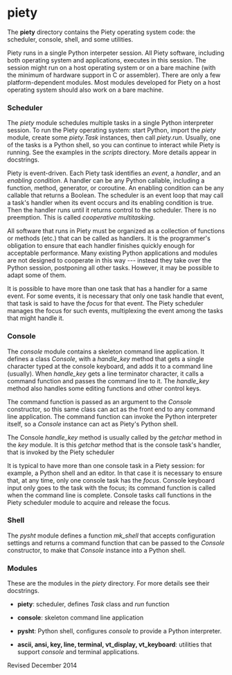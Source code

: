 piety
=====

The **piety** directory contains the Piety operating system code: the
scheduler, console, shell, and some utilities.

Piety runs in a single Python interpeter session.  All Piety software,
including both operating system and applications, executes in this
session.  The session might run on a host operating system or on a
bare machine (with the minimum of hardware support in C or assembler).
There are only a few platform-dependent modules.  Most modules
developed for Piety on a host operating system should also work on a
bare machine.

### Scheduler ###

The *piety* module schedules multiple tasks in a single Python
interpreter session.  To run the Piety operating system: start Python,
import the *piety* module, create some *piety.Task* instances, then
call *piety.run*.  Usually, one of the tasks is a Python shell, so you
can continue to interact while Piety is running.  See the examples in
the *scripts* directory.  More details appear in docstrings.

Piety is event-driven.  Each Piety task identifies an *event*, a
*handler*, and an *enabling condition*.  A handler can be any Python
callable, including a function, method, generator, or coroutine.  An
enabling condition can be any callable that returns a Boolean.  The
scheduler is an event loop that may call a task's handler when its
event occurs and its enabling condition is true.  Then the handler
runs until it returns control to the scheduler.  There is no
preemption.  This is called *cooperative multitasking*.

All software that runs in Piety must be organized as a collection of
functions or methods (etc.) that can be called as handlers.  It is the
programmer's obligation to ensure that each handler finishes quickly
enough for acceptable performance.  Many existing Python applications
and modules are not designed to cooperate in this way --- instead they
take over the Python session, postponing all other tasks.  However, it
may be possible to adapt some of them.

It is possible to have more than one task that has a handler for a
same event.  For some events, it is necessary that only one task
handle that event, that task is said to have the *focus* for that
event.  The Piety scheduler manages the focus for such events,
multiplexing the event among the tasks that might handle it.

### Console ###

The *console* module contains a skeleton command line application.  It
defines a class *Console*, with a *handle_key* method that gets a
single character typed at the console keyboard, and adds it to a
command line (usually).  When *handle_key* gets a line terminator
character, it calls a command function and passes the command line to
it.  The *handle_key* method also handles some editing functions and
other control keys.

The command function is passed as an argument to the *Console*
constructor, so this same class can act as the front end to any
command line application.  The command function can invoke the Python
interpreter itself, so a *Console* instance can act as Piety's Python
shell.

The Console *handle_key* method is usually called by the *getchar*
method in the *key* module.  It is this *getchar* method that is the
console task's handler, that is invoked by the Piety scheduler

It is typical to have more than one console task in a Piety session:
for example, a Python shell and an editor.  In that case it is
necessary to ensure that, at any time, only one console task has the
*focus*.  Console keyboard input only goes to the task with the focus;
its command function is called when the command line is complete.
Console tasks call functions in the Piety scheduler module to acquire
and release the focus.

### Shell ###

The *pysht* module defines a function *mk_shell* that accepts
configuration settings and returns a command function that can be
passed to the *Console* constructor, to make that *Console* instance
into a Python shell.

### Modules ###

These are the modules in the *piety* directory.  For more details see
their docstrings.

- **piety**: scheduler, defines *Task* class and *run* function

- **console**: skeleton command line application

- **pysht**: Python shell, configures *console* to provide
    a Python interpreter.

- **ascii, ansi, key, line, terminal, vt_display, vt_keyboard**:
    utilities that support *console* and terminal applications.

Revised December 2014
